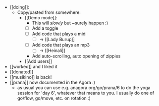 - [[doing]]:
  - Copy/pasted from somewhere:
    - [[Demo mode]]:
      - This will *slowly* but ~surely happen :)
      - [ ] Add a toggle
      - [ ] Add code that plays a midi
        - [ ] -> [[Lady Burup]]
      - [ ] Add code that plays an mp3
        - [ ] -> [[Heinali]]
      - Add auto-scrolling, auto opening of zippies
    - [[Add users]]
- [[worked]] and I liked it
- [[donated]]
- [[musikino]] is back!
- [[prana]] now documented in the Agora :)
  - as usual you can use e.g. anagora.org/go/prana/6 to do the yoga session for 'day 6', whatever that means to you. I usually do one of go/flow, go/move, etc. on rotation :)
